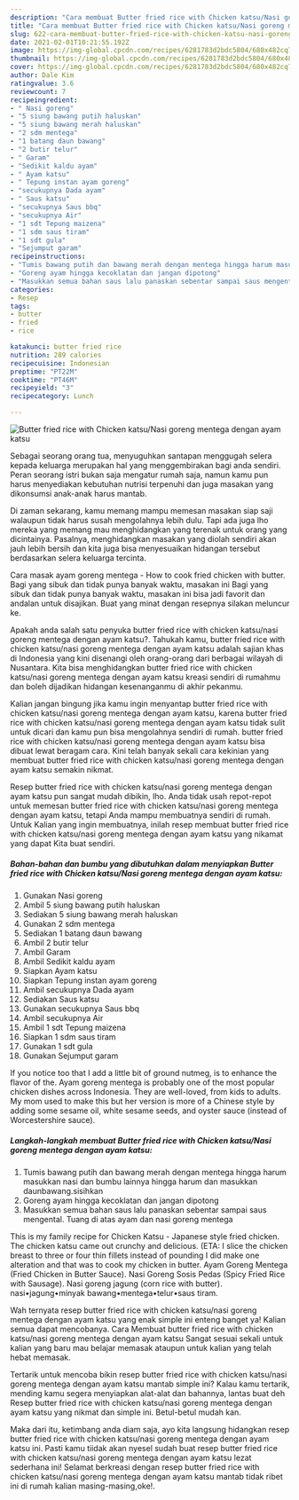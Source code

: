 ```yaml
---
description: "Cara membuat Butter fried rice with Chicken katsu/Nasi goreng mentega dengan ayam katsu Sederhana Untuk Jualan"
title: "Cara membuat Butter fried rice with Chicken katsu/Nasi goreng mentega dengan ayam katsu Sederhana Untuk Jualan"
slug: 622-cara-membuat-butter-fried-rice-with-chicken-katsu-nasi-goreng-mentega-dengan-ayam-katsu-sederhana-untuk-jualan
date: 2021-02-01T10:21:55.192Z
image: https://img-global.cpcdn.com/recipes/6281783d2bdc5804/680x482cq70/butter-fried-rice-with-chicken-katsunasi-goreng-mentega-dengan-ayam-katsu-foto-resep-utama.jpg
thumbnail: https://img-global.cpcdn.com/recipes/6281783d2bdc5804/680x482cq70/butter-fried-rice-with-chicken-katsunasi-goreng-mentega-dengan-ayam-katsu-foto-resep-utama.jpg
cover: https://img-global.cpcdn.com/recipes/6281783d2bdc5804/680x482cq70/butter-fried-rice-with-chicken-katsunasi-goreng-mentega-dengan-ayam-katsu-foto-resep-utama.jpg
author: Dale Kim
ratingvalue: 3.6
reviewcount: 7
recipeingredient:
- " Nasi goreng"
- "5 siung bawang putih haluskan"
- "5 siung bawang merah haluskan"
- "2 sdm mentega"
- "1 batang daun bawang"
- "2 butir telur"
- " Garam"
- "Sedikit kaldu ayam"
- " Ayam katsu"
- " Tepung instan ayam goreng"
- "secukupnya Dada ayam"
- " Saus katsu"
- "secukupnya Saus bbq"
- "secukupnya Air"
- "1 sdt Tepung maizena"
- "1 sdm saus tiram"
- "1 sdt gula"
- "Sejumput garam"
recipeinstructions:
- "Tumis bawang putih dan bawang merah dengan mentega hingga harum masukkan nasi dan bumbu lainnya hingga harum dan masukkan daunbawang.sisihkan"
- "Goreng ayam hingga kecoklatan dan jangan dipotong"
- "Masukkan semua bahan saus lalu panaskan sebentar sampai saus mengental. Tuang di atas ayam dan nasi goreng mentega"
categories:
- Resep
tags:
- butter
- fried
- rice

katakunci: butter fried rice 
nutrition: 289 calories
recipecuisine: Indonesian
preptime: "PT22M"
cooktime: "PT46M"
recipeyield: "3"
recipecategory: Lunch

---
```



![Butter fried rice with Chicken katsu/Nasi goreng mentega dengan ayam katsu](https://img-global.cpcdn.com/recipes/6281783d2bdc5804/680x482cq70/butter-fried-rice-with-chicken-katsunasi-goreng-mentega-dengan-ayam-katsu-foto-resep-utama.jpg)

Sebagai seorang orang tua, menyuguhkan santapan menggugah selera kepada keluarga merupakan hal yang menggembirakan bagi anda sendiri. Peran seorang istri bukan saja mengatur rumah saja, namun kamu pun harus menyediakan kebutuhan nutrisi terpenuhi dan juga masakan yang dikonsumsi anak-anak harus mantab.

Di zaman  sekarang, kamu memang mampu memesan masakan siap saji walaupun tidak harus susah mengolahnya lebih dulu. Tapi ada juga lho mereka yang memang mau menghidangkan yang terenak untuk orang yang dicintainya. Pasalnya, menghidangkan masakan yang diolah sendiri akan jauh lebih bersih dan kita juga bisa menyesuaikan hidangan tersebut berdasarkan selera keluarga tercinta. 

Cara masak ayam goreng mentega - How to cook fried chicken with butter. Bagi yang sibuk dan tidak punya banyak waktu, masakan ini Bagi yang sibuk dan tidak punya banyak waktu, masakan ini bisa jadi favorit dan andalan untuk disajikan. Buat yang minat dengan resepnya silakan meluncur ke.

Apakah anda salah satu penyuka butter fried rice with chicken katsu/nasi goreng mentega dengan ayam katsu?. Tahukah kamu, butter fried rice with chicken katsu/nasi goreng mentega dengan ayam katsu adalah sajian khas di Indonesia yang kini disenangi oleh orang-orang dari berbagai wilayah di Nusantara. Kita bisa menghidangkan butter fried rice with chicken katsu/nasi goreng mentega dengan ayam katsu kreasi sendiri di rumahmu dan boleh dijadikan hidangan kesenanganmu di akhir pekanmu.

Kalian jangan bingung jika kamu ingin menyantap butter fried rice with chicken katsu/nasi goreng mentega dengan ayam katsu, karena butter fried rice with chicken katsu/nasi goreng mentega dengan ayam katsu tidak sulit untuk dicari dan kamu pun bisa mengolahnya sendiri di rumah. butter fried rice with chicken katsu/nasi goreng mentega dengan ayam katsu bisa dibuat lewat beragam cara. Kini telah banyak sekali cara kekinian yang membuat butter fried rice with chicken katsu/nasi goreng mentega dengan ayam katsu semakin nikmat.

Resep butter fried rice with chicken katsu/nasi goreng mentega dengan ayam katsu pun sangat mudah dibikin, lho. Anda tidak usah repot-repot untuk memesan butter fried rice with chicken katsu/nasi goreng mentega dengan ayam katsu, tetapi Anda mampu membuatnya sendiri di rumah. Untuk Kalian yang ingin membuatnya, inilah resep membuat butter fried rice with chicken katsu/nasi goreng mentega dengan ayam katsu yang nikamat yang dapat Kita buat sendiri.

<!--inarticleads1-->

##### Bahan-bahan dan bumbu yang dibutuhkan dalam menyiapkan Butter fried rice with Chicken katsu/Nasi goreng mentega dengan ayam katsu:

1. Gunakan  Nasi goreng
1. Ambil 5 siung bawang putih haluskan
1. Sediakan 5 siung bawang merah haluskan
1. Gunakan 2 sdm mentega
1. Sediakan 1 batang daun bawang
1. Ambil 2 butir telur
1. Ambil  Garam
1. Ambil Sedikit kaldu ayam
1. Siapkan  Ayam katsu
1. Siapkan  Tepung instan ayam goreng
1. Ambil secukupnya Dada ayam
1. Sediakan  Saus katsu
1. Gunakan secukupnya Saus bbq
1. Ambil secukupnya Air
1. Ambil 1 sdt Tepung maizena
1. Siapkan 1 sdm saus tiram
1. Gunakan 1 sdt gula
1. Gunakan Sejumput garam


If you notice too that I add a little bit of ground nutmeg, is to enhance the flavor of the. Ayam goreng mentega is probably one of the most popular chicken dishes across Indonesia. They are well-loved, from kids to adults. My mom used to make this but her version is more of a Chinese style by adding some sesame oil, white sesame seeds, and oyster sauce (instead of Worcestershire sauce). 

<!--inarticleads2-->

##### Langkah-langkah membuat Butter fried rice with Chicken katsu/Nasi goreng mentega dengan ayam katsu:

1. Tumis bawang putih dan bawang merah dengan mentega hingga harum masukkan nasi dan bumbu lainnya hingga harum dan masukkan daunbawang.sisihkan
1. Goreng ayam hingga kecoklatan dan jangan dipotong
1. Masukkan semua bahan saus lalu panaskan sebentar sampai saus mengental. Tuang di atas ayam dan nasi goreng mentega


This is my family recipe for Chicken Katsu - Japanese style fried chicken. The chicken katsu came out crunchy and delicious. (ETA: I slice the chicken breast to three or four thin fillets instead of pounding I did make one alteration and that was to cook my chicken in butter. Ayam Goreng Mentega (Fried Chicken in Butter Sauce). Nasi Goreng Sosis Pedas (Spicy Fried Rice with Sausage). Nasi goreng jagung (corn rice with butter). nasi•jagung•minyak bawang•mentega•telur•saus tiram. 

Wah ternyata resep butter fried rice with chicken katsu/nasi goreng mentega dengan ayam katsu yang enak simple ini enteng banget ya! Kalian semua dapat mencobanya. Cara Membuat butter fried rice with chicken katsu/nasi goreng mentega dengan ayam katsu Sangat sesuai sekali untuk kalian yang baru mau belajar memasak ataupun untuk kalian yang telah hebat memasak.

Tertarik untuk mencoba bikin resep butter fried rice with chicken katsu/nasi goreng mentega dengan ayam katsu mantab simple ini? Kalau kamu tertarik, mending kamu segera menyiapkan alat-alat dan bahannya, lantas buat deh Resep butter fried rice with chicken katsu/nasi goreng mentega dengan ayam katsu yang nikmat dan simple ini. Betul-betul mudah kan. 

Maka dari itu, ketimbang anda diam saja, ayo kita langsung hidangkan resep butter fried rice with chicken katsu/nasi goreng mentega dengan ayam katsu ini. Pasti kamu tiidak akan nyesel sudah buat resep butter fried rice with chicken katsu/nasi goreng mentega dengan ayam katsu lezat sederhana ini! Selamat berkreasi dengan resep butter fried rice with chicken katsu/nasi goreng mentega dengan ayam katsu mantab tidak ribet ini di rumah kalian masing-masing,oke!.

